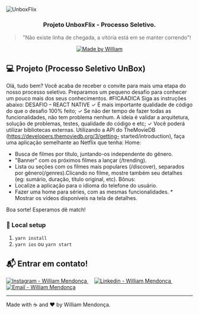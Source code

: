 <img alt="UnboxFlix" src="https://res.cloudinary.com/w7apps/image/upload/v1602103387/banner-proj-unboxflix_nuymwb.png" />

<h3 align="center">
  Projeto UnboxFlix - Processo Seletivo.
</h3>

<blockquote align="center">"Não existe linha de chegada, a vitória está em se manter correndo"!</blockquote>

<p align="center">
  <a href="https://www.instagram.com/williamrmendonca">
    <img alt="Made by William" src="https://img.shields.io/badge/made%20by-William Robson Mendonça-%2304D361">
  </a>
</p>

## :computer: Projeto (Processo Seletivo UnBox) 

Olá, tudo bem?
Você acaba de receber o convite para mais uma etapa do nosso processo seletivo. Preparamos um pequeno desafio para conhecer um pouco mais dos seus conhecimentos.
#FICAADICA Siga as instruções abaixo:
DESAFIO – REACT NATIVE
✓ É mais importante qualidade de código do que o desafio 100% feito;
✓ Se não der tempo de fazer todas as funcionalidades, não tem problema nenhum. A ideia é validar a arquitetura, solução de problemas, testes, qualidade do código e etc;
✓ Você poderá utilizar bibliotecas externas.
Utilizando a API do TheMovieDB (https://developers.themoviedb.org/3/getting- started/introduction), faça uma aplicação semelhante ao Netflix que tenha:
Home:
* Busca de filmes por título, juntando-os independente do gênero.
* "Banner" com os próximos filmes a lançar (/trending).
* Lista ou seções com os filmes mais populares (/discover), separados por gênero(/genres).Clicando no filme, mostre também seu detalhes (eg: sumário, duração, título original, etc).
Bônus:
* Localize a aplicação para o idioma do telefone do usuário.
* Fazer uma home para séries, com as mesmas funcionalidades. * Mostrar os vídeos disponíveis na tela de detalhes.
  
Boa sorte! Esperamos dê match!


### :rocket: Local setup

1. `yarn install`
2. `yarn ios` ou `yarn start`


## :mailbox_with_mail: Entrar em contato!

<a href="https://www.instagram.com/williamrmendonca" target="_blank" >
  <img alt="Instagram - William Mendonça" src="https://img.shields.io/badge/Instagram--%23F8952D?style=social&logo=instgram">
</a>&nbsp;&nbsp;&nbsp;
<a href="https://www.linkedin.com/in/william-robson-mendon%C3%A7a-8a0479a7/" target="_blank" >
  <img alt="Linkedin - William Mendonça" src="https://img.shields.io/badge/Linkedin--%23F8952D?style=social&logo=linkedin">
</a>&nbsp;&nbsp;&nbsp;
<a href="mailto:williamrmendonca@icloud.com" target="_blank" >
  <img alt="Email - William Mendonça" src="https://img.shields.io/badge/Email--%23F8952D?style=social&logo=gmail">
</a> 


---

Made with :coffee: and ❤️ by William Mendonça.